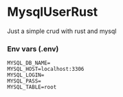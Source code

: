 # MysqlUserRust
Just a simple crud with rust and mysql

### Env vars (.env)
    MYSQL_DB_NAME=
    MYSQL_HOST=localhost:3306
    MYSQL_LOGIN=
    MYSQL_PASS=
    MYSQL_TABLE=root